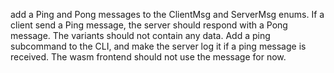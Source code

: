 
add a Ping and Pong messages to the ClientMsg and ServerMsg enums. If a client
send a Ping message, the server should respond with a Pong message. The variants
should not contain any data. Add a ping subcommand to the CLI, and make the
server log it if a ping message is received. The wasm frontend should not use
the message for now. 
